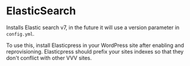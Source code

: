 # ElasticSearch

Installs Elastic search v7, in the future it will use a version parameter in `config.yml`.

To use this, install Elasticpress in your WordPress site after enabling and reprovisioning. Elasticpress should prefix your sites indexes so that they don't conflict with other VVV sites.
